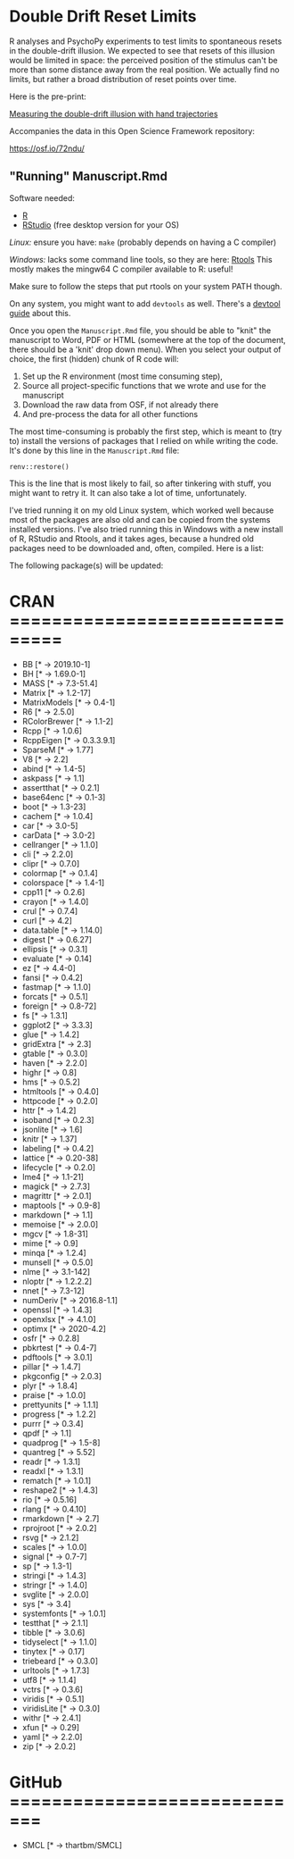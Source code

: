 # Double Drift Reset Limits

R analyses and PsychoPy experiments to test limits to spontaneous resets in the double-drift illusion. We expected to see that resets of this illusion would be limited in space: the perceived position of the stimulus can't be more than some distance away from the real position. We actually find no limits, but rather a broad distribution of reset points over time.

Here is the pre-print:

[Measuring the double-drift illusion with hand trajectories](https://doi.org/10.1101/2021.08.06.455415)

Accompanies the data in this Open Science Framework repository:

https://osf.io/72ndu/

## "Running" Manuscript.Rmd

Software needed: 
- [R](https://cran.r-project.org/)
- [RStudio](https://www.rstudio.com/products/rstudio/download/) (free desktop version for your OS)

*Linux:* ensure you have: `make` (probably depends on having a C compiler)

*Windows:* lacks some command line tools, so they are here: [Rtools](https://cran.r-project.org/bin/windows/Rtools) This mostly makes the mingw64 C compiler available to R: useful!

Make sure to follow the steps that put rtools on your system PATH though.

On any system, you might want to add `devtools` as well. There's a [devtool guide](https://www.r-project.org/nosvn/pandoc/devtools.html) about this.

Once you open the `Manuscript.Rmd` file, you should be able to "knit" the manuscript to Word, PDF or HTML (somewhere at the top of the document, there should be a 'knit' drop down menu). When you select your output of choice, the first (hidden) chunk of R code will:

1. Set up the R environment (most time consuming step),
2. Source all project-specific functions that we wrote and use for the manuscript
3. Download the raw data from OSF, if not already there
4. And pre-process the data for all other functions  

The most time-consuming is probably the first step, which is meant to (try to) install the versions of packages that I relied on while writing the code. It's done by this line in the `Manuscript.Rmd` file:

`renv::restore()`

This is the line that is most likely to fail, so after tinkering with stuff, you might want to retry it. It can also take a lot of time, unfortunately.

I've tried running it on my old Linux system, which worked well because most of the packages are also old and can be copied from the systems installed versions. I've also tried running this in Windows with a new install of R, RStudio and Rtools, and it takes ages, because a hundred old packages need to be downloaded and, often, compiled. Here is a list:

The following package(s) will be updated:

# CRAN ===============================
- BB             [* -> 2019.10-1]
- BH             [* -> 1.69.0-1]
- MASS           [* -> 7.3-51.4]
- Matrix         [* -> 1.2-17]
- MatrixModels   [* -> 0.4-1]
- R6             [* -> 2.5.0]
- RColorBrewer   [* -> 1.1-2]
- Rcpp           [* -> 1.0.6]
- RcppEigen      [* -> 0.3.3.9.1]
- SparseM        [* -> 1.77]
- V8             [* -> 2.2]
- abind          [* -> 1.4-5]
- askpass        [* -> 1.1]
- assertthat     [* -> 0.2.1]
- base64enc      [* -> 0.1-3]
- boot           [* -> 1.3-23]
- cachem         [* -> 1.0.4]
- car            [* -> 3.0-5]
- carData        [* -> 3.0-2]
- cellranger     [* -> 1.1.0]
- cli            [* -> 2.2.0]
- clipr          [* -> 0.7.0]
- colormap       [* -> 0.1.4]
- colorspace     [* -> 1.4-1]
- cpp11          [* -> 0.2.6]
- crayon         [* -> 1.4.0]
- crul           [* -> 0.7.4]
- curl           [* -> 4.2]
- data.table     [* -> 1.14.0]
- digest         [* -> 0.6.27]
- ellipsis       [* -> 0.3.1]
- evaluate       [* -> 0.14]
- ez             [* -> 4.4-0]
- fansi          [* -> 0.4.2]
- fastmap        [* -> 1.1.0]
- forcats        [* -> 0.5.1]
- foreign        [* -> 0.8-72]
- fs             [* -> 1.3.1]
- ggplot2        [* -> 3.3.3]
- glue           [* -> 1.4.2]
- gridExtra      [* -> 2.3]
- gtable         [* -> 0.3.0]
- haven          [* -> 2.2.0]
- highr          [* -> 0.8]
- hms            [* -> 0.5.2]
- htmltools      [* -> 0.4.0]
- httpcode       [* -> 0.2.0]
- httr           [* -> 1.4.2]
- isoband        [* -> 0.2.3]
- jsonlite       [* -> 1.6]
- knitr          [* -> 1.37]
- labeling       [* -> 0.4.2]
- lattice        [* -> 0.20-38]
- lifecycle      [* -> 0.2.0]
- lme4           [* -> 1.1-21]
- magick         [* -> 2.7.3]
- magrittr       [* -> 2.0.1]
- maptools       [* -> 0.9-8]
- markdown       [* -> 1.1]
- memoise        [* -> 2.0.0]
- mgcv           [* -> 1.8-31]
- mime           [* -> 0.9]
- minqa          [* -> 1.2.4]
- munsell        [* -> 0.5.0]
- nlme           [* -> 3.1-142]
- nloptr         [* -> 1.2.2.2]
- nnet           [* -> 7.3-12]
- numDeriv       [* -> 2016.8-1.1]
- openssl        [* -> 1.4.3]
- openxlsx       [* -> 4.1.0]
- optimx         [* -> 2020-4.2]
- osfr           [* -> 0.2.8]
- pbkrtest       [* -> 0.4-7]
- pdftools       [* -> 3.0.1]
- pillar         [* -> 1.4.7]
- pkgconfig      [* -> 2.0.3]
- plyr           [* -> 1.8.4]
- praise         [* -> 1.0.0]
- prettyunits    [* -> 1.1.1]
- progress       [* -> 1.2.2]
- purrr          [* -> 0.3.4]
- qpdf           [* -> 1.1]
- quadprog       [* -> 1.5-8]
- quantreg       [* -> 5.52]
- readr          [* -> 1.3.1]
- readxl         [* -> 1.3.1]
- rematch        [* -> 1.0.1]
- reshape2       [* -> 1.4.3]
- rio            [* -> 0.5.16]
- rlang          [* -> 0.4.10]
- rmarkdown      [* -> 2.7]
- rprojroot      [* -> 2.0.2]
- rsvg           [* -> 2.1.2]
- scales         [* -> 1.0.0]
- signal         [* -> 0.7-7]
- sp             [* -> 1.3-1]
- stringi        [* -> 1.4.3]
- stringr        [* -> 1.4.0]
- svglite        [* -> 2.0.0]
- sys            [* -> 3.4]
- systemfonts    [* -> 1.0.1]
- testthat       [* -> 2.1.1]
- tibble         [* -> 3.0.6]
- tidyselect     [* -> 1.1.0]
- tinytex        [* -> 0.17]
- triebeard      [* -> 0.3.0]
- urltools       [* -> 1.7.3]
- utf8           [* -> 1.1.4]
- vctrs          [* -> 0.3.6]
- viridis        [* -> 0.5.1]
- viridisLite    [* -> 0.3.0]
- withr          [* -> 2.4.1]
- xfun           [* -> 0.29]
- yaml           [* -> 2.2.0]
- zip            [* -> 2.0.2]

# GitHub =============================
- SMCL           [* -> thartbm/SMCL]
